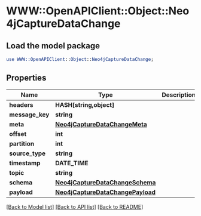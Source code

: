 # WWW::OpenAPIClient::Object::Neo4jCaptureDataChange

## Load the model package
```perl
use WWW::OpenAPIClient::Object::Neo4jCaptureDataChange;
```

## Properties
Name | Type | Description | Notes
------------ | ------------- | ------------- | -------------
**headers** | **HASH[string,object]** |  | 
**message_key** | **string** |  | 
**meta** | [**Neo4jCaptureDataChangeMeta**](Neo4jCaptureDataChangeMeta.md) |  | 
**offset** | **int** |  | 
**partition** | **int** |  | 
**source_type** | **string** |  | 
**timestamp** | **DATE_TIME** |  | 
**topic** | **string** |  | 
**schema** | [**Neo4jCaptureDataChangeSchema**](Neo4jCaptureDataChangeSchema.md) |  | 
**payload** | [**Neo4jCaptureDataChangePayload**](Neo4jCaptureDataChangePayload.md) |  | 

[[Back to Model list]](../README.md#documentation-for-models) [[Back to API list]](../README.md#documentation-for-api-endpoints) [[Back to README]](../README.md)


